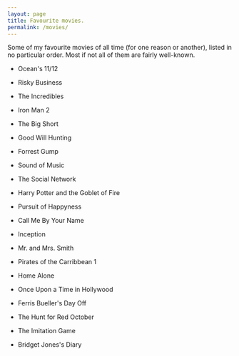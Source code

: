 ```yaml
---
layout: page
title: Favourite movies. 
permalink: /movies/
---
```


Some of my favourite movies of all time (for one reason or another), listed in no particular order. Most if not all of them are fairly well-known. 

- Ocean's 11/12 

- Risky Business 

- The Incredibles 

- Iron Man 2 

- The Big Short 

- Good Will Hunting 

- Forrest Gump

- Sound of Music

- The Social Network

- Harry Potter and the Goblet of Fire 

- Pursuit of Happyness

- Call Me By Your Name

- Inception 

- Mr. and Mrs. Smith

- Pirates of the Carribbean 1

- Home Alone

- Once Upon a Time in Hollywood

- Ferris Bueller's Day Off

- The Hunt for Red October 

- The Imitation Game

- Bridget Jones's Diary

